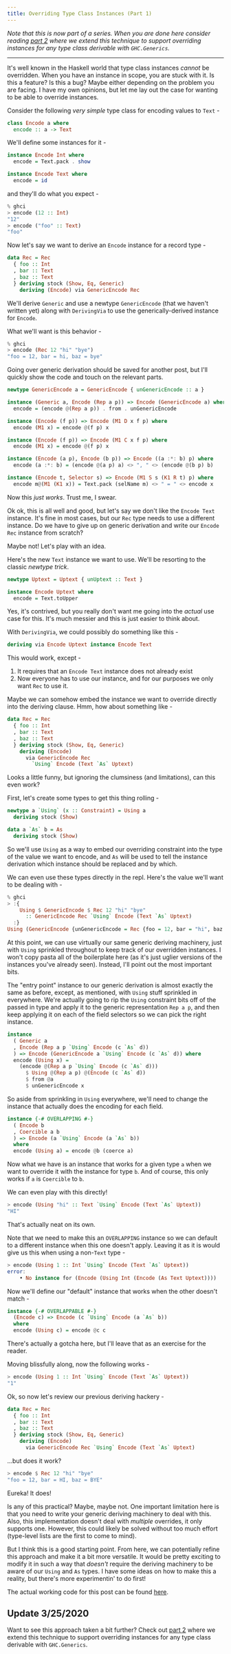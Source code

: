 ```yaml
---
title: Overriding Type Class Instances (Part 1)
---
```


_Note that this is now part of a series. When you are done here
consider reading
[part 2](../overriding-type-class-instances-2/)
where we extend this technique to support overriding instances for any
type class derivable with `GHC.Generics`._

----------------------------------

It's well known in the Haskell world that type class instances _cannot_
be overridden. When you have an instance in scope, you are stuck with
it. Is this a feature? Is this a bug? Maybe either depending on the
problem you are facing. I have my own opinions, but let me lay out
the case for wanting to be able to override instances.

Consider the following _very simple_ type class for encoding
values to `Text` -

```haskell
class Encode a where
  encode :: a -> Text
```

We'll define some instances for it -

```haskell
instance Encode Int where
  encode = Text.pack . show

instance Encode Text where
  encode = id
```

and they'll do what you expect -

```haskell
% ghci
> encode (12 :: Int)
"12"
> encode ("foo" :: Text)
"foo"
```

Now let's say we want to derive an `Encode` instance for
a record type -

```haskell
data Rec = Rec
  { foo :: Int
  , bar :: Text
  , baz :: Text
  } deriving stock (Show, Eq, Generic)
    deriving (Encode) via GenericEncode Rec
```

We'll derive `Generic` and use a newtype `GenericEncode`
(that we haven't written yet)
along with `DerivingVia` to use the generically-derived instance
for `Encode`.

What we'll want is this behavior -

```haskell
% ghci
> encode (Rec 12 "hi" "bye")
"foo = 12, bar = hi, baz = bye"
```

Going over generic derivation should be saved for another post, but I'll
quickly show the code and touch on the relevant parts.

```haskell
newtype GenericEncode a = GenericEncode { unGenericEncode :: a }

instance (Generic a, Encode (Rep a p)) => Encode (GenericEncode a) where
  encode = (encode @(Rep a p)) . from . unGenericEncode

instance (Encode (f p)) => Encode (M1 D x f p) where
  encode (M1 x) = encode @(f p) x

instance (Encode (f p)) => Encode (M1 C x f p) where
  encode (M1 x) = encode @(f p) x

instance (Encode (a p), Encode (b p)) => Encode ((a :*: b) p) where
  encode (a :*: b) = (encode @(a p) a) <> ", " <> (encode @(b p) b)

instance (Encode t, Selector s) => Encode (M1 S s (K1 R t) p) where
  encode m@(M1 (K1 x)) = Text.pack (selName m) <> " = " <> encode x
```

Now this _just works_. Trust me, I swear.

Ok ok, this is all well and good, but let's say we don't like
the `Encode Text` instance. It's fine in most cases, but our
`Rec` type needs to use a different instance. Do we have to give up
on generic derivation and write our `Encode Rec` instance from scratch?

Maybe not! Let's play with an idea.

Here's the new `Text` instance we want to use. We'll be resorting to
the classic _newtype trick_.

```haskell
newtype Uptext = Uptext { unUptext :: Text }

instance Encode Uptext where
  encode = Text.toUpper
```

Yes, it's contrived, but you really don't want me going into the _actual_ use
case for this. It's much messier and this is just easier to think about.

With `DerivingVia`, we could possibly do something like this -

```haskell
deriving via Encode Uptext instance Encode Text
```

This would work, except -
1. It requires that an `Encode Text` instance does not already exist
2. Now everyone has to use our instance, and for our purposes we only
   want `Rec` to use it.

Maybe we can somehow embed the instance we want to override directly into the
deriving clause. Hmm, how about something like -

```haskell
data Rec = Rec
  { foo :: Int
  , bar :: Text
  , baz :: Text
  } deriving stock (Show, Eq, Generic)
    deriving (Encode)
      via GenericEncode Rec
        `Using` Encode (Text `As` Uptext)
```

Looks a little funny, but ignoring the clumsiness (and limitations), can this
even work?

First, let's create some types to get this thing rolling -

```haskell
newtype a `Using` (x :: Constraint) = Using a
  deriving stock (Show)

data a `As` b = As
  deriving stock (Show)
```

So we'll use `Using` as a way to embed our overriding constraint into the type
of the value we want to encode, and `As` will be used to tell the instance
derivation which instance should be replaced and by which.

We can even use these types directly in the repl. Here's the value we'll want to
be dealing with -


```haskell
% ghci
> :{
    Using $ GenericEncode $ Rec 12 "hi" "bye"
      :: GenericEncode Rec `Using` Encode (Text `As` Uptext)
  :}
Using (GenericEncode {unGenericEncode = Rec {foo = 12, bar = "hi", baz = "bye"}})
```

At this point, we can use virtually our same generic deriving machinery, just
with `Using` sprinkled throughout to keep track of our overridden instances.
I won't copy pasta all of the boilerplate here (as it's just uglier versions
of the instances you've already seen). Instead, I'll point out the most
important bits.

The "entry point" instance to our generic derivation is almost exactly the same
as before, except, as mentioned, with `Using` stuff sprinkled in everywhere.
We're actually going to rip the `Using` constraint bits off of the passed in
type and apply it to the generic representation `Rep a p`, and then keep
applying it on each of the field selectors so we can pick the right instance.

```haskell
instance
  ( Generic a
  , Encode (Rep a p `Using` Encode (c `As` d))
  ) => Encode (GenericEncode a `Using` Encode (c `As` d)) where
  encode (Using x) =
    (encode @(Rep a p `Using` Encode (c `As` d)))
      $ Using @(Rep a p) @(Encode (c `As` d))
      $ from @a
      $ unGenericEncode x
```

So aside from sprinkling in `Using` everywhere, we'll need to change the
instance that actually does the encoding for each field.

```haskell
instance {-# OVERLAPPING #-}
  ( Encode b
  , Coercible a b
  ) => Encode (a `Using` Encode (a `As` b))
  where
  encode (Using a) = encode @b (coerce a)
```

Now what we have is an instance that works for a given type `a` when we want to
override it with the instance for type `b`. And of course, this only works if
`a` is `Coercible` to `b`.

We can even play with this directly!

```haskell
> encode (Using "hi" :: Text `Using` Encode (Text `As` Uptext))
"HI"
```

That's actually neat on its own.

Note that we need to make this an `OVERLAPPING`
instance so we can default to a different instance when this one doesn't apply.
Leaving it as it is would give us this when using a non-`Text` type -

```haskell
> encode (Using 1 :: Int `Using` Encode (Text `As` Uptext))
error:
    • No instance for (Encode (Using Int (Encode (As Text Uptext))))
```

Now we'll define our "default" instance that works when the other doesn't match -

```haskell
instance {-# OVERLAPPABLE #-}
  (Encode c) => Encode (c `Using` Encode (a `As` b))
  where
  encode (Using c) = encode @c c
```

There's actually a gotcha here, but I'll leave that as an exercise for the
reader.

Moving blissfully along, now the following works -

```haskell
> encode (Using 1 :: Int `Using` Encode (Text `As` Uptext))
"1"
```

Ok, so now let's review our previous deriving hackery -

```haskell
data Rec = Rec
  { foo :: Int
  , bar :: Text
  , baz :: Text
  } deriving stock (Show, Eq, Generic)
    deriving (Encode)
      via GenericEncode Rec `Using` Encode (Text `As` Uptext)
```

...but does it work?

```haskell
> encode $ Rec 12 "hi" "bye"
"foo = 12, bar = HI, baz = BYE"
```

Eureka! It does!

Is any of this practical? Maybe, maybe not. One important limitation here is that
you need to write your generic deriving machinery to deal with this. Also, this
implementation doesn't deal with _multiple_ overrides, it only supports one.
However, this could likely be solved without too much effort (type-level lists
are the first to come to mind).

But I think this is a good starting point. From here, we can potentially refine this
approach and make it a bit more versatile. It would be pretty exciting to
modify it in such a way that _doesn't_ require the deriving machinery to be
aware of our `Using` and `As` types. I have some ideas on how to make this a
reality, but there's more experimentin' to do first!

The actual working code for this post can be found [here](https://github.com/carymrobbins/scoped-instances).

## Update 3/25/2020

Want to see this approach taken a bit further? Check out
[part 2](../overriding-type-class-instances-2/)
where we extend this technique to support overriding instances for any
type class derivable with `GHC.Generics`.
